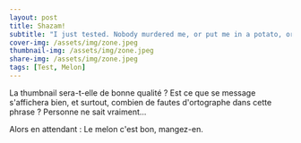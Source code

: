 ```yaml
---
layout: post
title: Shazam!
subtitle: "I just tested. Nobody murdered me, or put me in a potato, or fed me to birds."
cover-img: /assets/img/zone.jpeg
thumbnail-img: /assets/img/zone.jpeg
share-img: /assets/img/zone.jpeg
tags: [Test, Melon]
---
```


La thumbnail sera-t-elle de bonne qualité ? Est ce que se message s'affichera bien, et surtout, combien de fautes d'ortographe dans cette phrase ? Personne ne sait vraiment...

Alors en attendant : Le melon c'est bon, mangez-en.
